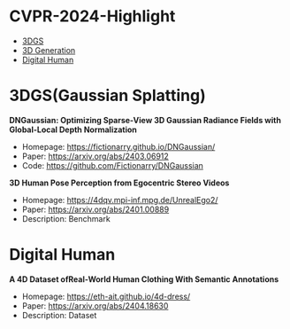 # CVPR-2024-Highlight
- [3DGS](#3DGS)
- [3D Generation](#3DG)
- [Digital Human](#DH)
<a name="3DGS"></a>

# 3DGS(Gaussian Splatting)

**DNGaussian: Optimizing Sparse-View 3D Gaussian Radiance Fields with Global-Local Depth Normalization**

- Homepage: https://fictionarry.github.io/DNGaussian/
- Paper: https://arxiv.org/abs/2403.06912
- Code: https://github.com/Fictionarry/DNGaussian


**3D Human Pose Perception from Egocentric Stereo Videos**

- Homepage: https://4dqv.mpi-inf.mpg.de/UnrealEgo2/
- Paper: https://arxiv.org/abs/2401.00889
- Description: Benchmark

<a name="DH"></a>
# Digital Human
**A 4D Dataset ofReal-World Human Clothing With Semantic Annotations**
- Homepage: https://eth-ait.github.io/4d-dress/
- Paper: https://arxiv.org/abs/2404.18630
- Description: Dataset




